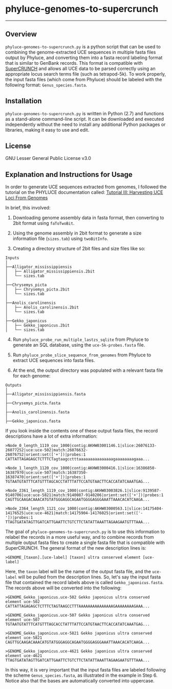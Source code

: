 # phyluce-genomes-to-supercrunch

---------------

## Overview

`phyluce-genomes-to-supercrunch.py` is a python script that can be used to
combining the genome-extracted UCE sequences in multiple fasta files output by Phyluce, 
and converting them into a fasta record labeling format that is similar to GenBank records.
This format is compatible with [SuperCRUNCH](https://github.com/dportik/SuperCRUNCH) and 
allows all UCE data to be parsed correctly using an appropriate locus search terms file 
(such as tetrapod-5k). To work properly, the input fasta files (which come from Phyluce) 
should be labeled with the following format: `Genus_species.fasta`.

## Installation

`phyluce-genomes-to-supercrunch.py` is written in Python (2.7) and functions as a stand-alone 
command-line script. It can be downloaded and executed independently without the need to 
install any additional Python packages or libraries, making it easy to use and edit.

## License

GNU Lesser General Public License v3.0

## Explanation and Instructions for Usage

In order to generate UCE sequences extracted from genomes, I followed the tutorial on the
PHYLUCE documentation called: [Tutorial III: Harvesting UCE Loci From Genomes](https://phyluce.readthedocs.io/en/latest/tutorial-three.html)

In brief, this involved:

1. Downloading genome assembly data in fasta format, then converting to 2bit format using `faToTwoBit`.

2. Using the genome assembly in 2bit format to generate a size information file (`sizes.tab`) using `twoBitInfo`.

3. Creating a directory structure of 2bit files and size files like so:

```
Inputs
│
├──Alligator_mississippiensis
│	├── Alligator_mississippiensis.2bit
│	└── sizes.tab
│
├──Chrysemys_picta
│	├── Chrysemys_picta.2bit
│	└── sizes.tab
│
├──Anolis_carolinensis
│	├── Anolis_carolinensis.2bit
│	└── sizes.tab
│
├──Gekko_japonicus
│	├── Gekko_japonicus.2bit
│	└── sizes.tab
```

4. Run `phyluce_probe_run_multiple_lastzs_sqlite` from Phyluce to generate an SQL database, using the `uce-5k-probes.fasta` file.

5. Run `phyluce_probe_slice_sequence_from_genomes` from Phyluce to extract UCE sequences into fasta files.

6. At the end, the output directory was populated with a relevant fasta file for each genome:

```
Outputs
│
├──Alligator_mississippiensis.fasta
│
├──Chrysemys_picta.fasta
│
├──Anolis_carolinensis.fasta
│
├──Gekko_japonicus.fasta
```

If you look inside the contents one of these output fasta files, the record descriptions have a lot
of extra information:

```
>Node_0_length_1119_cov_1000|contig:AKHW03001146.1|slice:26076133-26077252|uce:uce-502|match:26076632-26076752|orient:set(['+'])|probes:1
CATTATTAGAGAGCTCTTTCTagtaagcctttaaaaaaaaaaaaaaagaaaaaaaagaaa...

>Node_1_length_1120_cov_1000|contig:AKHW03000416.1|slice:16386850-16387970|uce:uce-507|match:16387350-16387470|orient:set(['+'])|probes:1
TGTAATGTATTTCATGTTTAGCACCTATTTATTCCATGTAACTTCACCATATCAAATGAG...

>Node_2361_length_1119_cov_1000|contig:AKHW03003826.1|slice:9139587-9140706|uce:uce-5821|match:9140087-9140206|orient:set(['+'])|probes:1
CAGTTGCAAGACAAACATGTATGGGAGGCAGAATGGGGAGGGAAATTAAACACATCAAGA...

>Node_2364_length_1121_cov_1000|contig:AKHW03000563.1|slice:14175404-14176525|uce:uce-4621|match:14175904-14176025|orient:set(['-'])|probes:1
TTAGTGATATAGTTGATCATTGAATTCTGTCTTCTATATTAAATTAGAAGAATGTTTAAA...
```

The goal of `phyluce-genomes-to-supercrunch.py` is to use this information to relabel the records
in a more useful way, and to combine records from multiple output fasta files to create a single
fasta file that is compatible with SuperCRUNCH. The general format of the new description lines is:

```
>GENOME_[taxon].[uce-label] [taxon] ultra conserved element [uce-label]
```

Here, the `taxon` label will be the name of the output fasta file, and the `uce-label` will be pulled
from the description lines. So, let's say the input fasta file that contained the record labels above
is called `Gekko_japonicus.fasta`. The records above will be converted into the following:

```
>GENOME_Gekko_japonicus.uce-502 Gekko japonicus ultra conserved element uce-502
CATTATTAGAGAGCTCTTTCTAGTAAGCCTTTAAAAAAAAAAAAAAAGAAAAAAAAGAAA...

>GENOME_Gekko_japonicus.uce-507 Gekko japonicus ultra conserved element uce-507
TGTAATGTATTTCATGTTTAGCACCTATTTATTCCATGTAACTTCACCATATCAAATGAG...

>GENOME_Gekko_japonicus.uce-5821 Gekko japonicus ultra conserved element uce-5821
CAGTTGCAAGACAAACATGTATGGGAGGCAGAATGGGGAGGGAAATTAAACACATCAAGA...

>GENOME_Gekko_japonicus.uce-4621 Gekko japonicus ultra conserved element uce-4621
TTAGTGATATAGTTGATCATTGAATTCTGTCTTCTATATTAAATTAGAAGAATGTTTAAA...
```

In this way, it is very important that the input fasta files are labeled following the scheme `Genus_species.fasta`, 
as illustrated in the example in Step 6. Notice also that the bases are automatically converted into uppercase.



